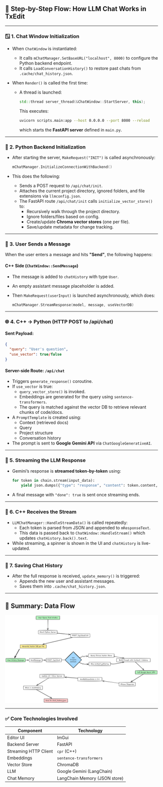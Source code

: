 
## 🧠 Step-by-Step Flow: How LLM Chat Works in TxEdit

------

### 🪟 **1. Chat Window Initialization**

- When `ChatWindow` is instantiated:

    - It calls `mChatManager.SetBaseURL("localhost", 8000)` to configure the Python backend endpoint.
    - It calls `LoadConversationHistory()` to restore past chats from `.cache/chat_history.json`.

- When `Render()` is called the first time:

    - A thread is launched:

        ```c++
        std::thread server_thread(&ChatWindow::StartServer, this);
        ```

        This executes:

        ```bash
        uvicorn scripts.main:app --host 0.0.0.0 --port 8000 --reload
        ```

        which starts the **FastAPI server** defined in `main.py`.

------

### 🔄 **2. Python Backend Initialization**

- After starting the server, `MakeRequest("INIT")` is called asynchronously:

    ```c++
    mChatManager.InitializeConnectionWithBackend()
    ```

- This does the following:

    - Sends a POST request to `/api/chat/init`.
    - Attaches the current project directory, ignored folders, and file extensions via `llmconfig.json`.
    - The FastAPI route `/api/chat/init` calls `initialize_vector_store()` to:
        - Recursively walk through the project directory.
        - Ignore folders/files based on config.
        - Create/update **Chroma vector stores** (one per file).
        - Save/update metadata for change tracking.

------

### 👤 **3. User Sends a Message**

When the user enters a message and hits **"Send"**, the following happens:

#### C++ Side (`ChatWindow::SendMessage`)

- The message is added to `chatHistory` with type `User`.

- An empty assistant message placeholder is added.

- Then `MakeRequest(userInput)` is launched asynchronously, which does:

    ```c++
    mChatManager.StreamResponse(model, message, useVectorDB)
    ```

------

### 🌐 **4. C++ → Python (HTTP POST to /api/chat)**

#### Sent Payload:

```json
{
  "query": "User's question",
  "use_vector": true/false
}
```

#### Server-side Route: `/api/chat`

- Triggers `generate_response()` coroutine.
- If `use_vector` is true:
    - `query_vector_store()` is invoked.
    - Embeddings are generated for the query using `sentence-transformers`.
    - The query is matched against the vector DB to retrieve relevant chunks of code/docs.
- A `PromptTemplate` is created using:
    - Context (retrieved docs)
    - Query
    - Project structure
    - Conversation history
- The prompt is sent to **Google Gemini API** via `ChatGoogleGenerativeAI`.

------

### 🧠 **5. Streaming the LLM Response**

- Gemini’s response is **streamed token-by-token** using:

    ```python
    for token in chain.stream(input_data):
        yield json.dumps({"type": "response", "content": token.content, "done": False})
    ```

- A final message with `"done": true` is sent once streaming ends.

------

### 🔁 **6. C++ Receives the Stream**

- `LLMChatManager::HandleStreamData()` is called repeatedly:
    - Each token is parsed from JSON and appended to `mResponseText`.
    - This data is passed back to `ChatWindow::HandleStream()` which updates `chatHistory.back().text`.
- While streaming, a spinner is shown in the UI and `chatHistory` is live-updated.

------

### 💾 **7. Saving Chat History**

- After the full response is received, `update_memory()` is triggered:
    - Appends the new user and assistant messages.
    - Saves them into `.cache/chat_history.json`.

------

## 📌 Summary: Data Flow
![LLM Work Flow](./assets/llm_work_flow.png)

------

### ✅ Core Technologies Involved

| Component             | Technology                    |
| --------------------- | ----------------------------- |
| Editor UI             | ImGui                         |
| Backend Server        | FastAPI                       |
| Streaming HTTP Client | `cpr` (C++)                   |
| Embeddings            | `sentence-transformers`       |
| Vector Store          | ChromaDB                      |
| LLM                   | Google Gemini (LangChain)     |
| Chat Memory           | LangChain Memory (JSON store) |